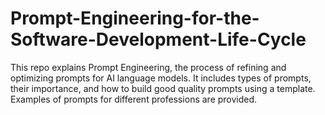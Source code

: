# Prompt-Engineering-for-the-Software-Development-Life-Cycle
This repo explains Prompt Engineering, the process of refining and optimizing prompts for AI language models. It includes types of prompts, their importance, and how to build good quality prompts using a template. Examples of prompts for different professions are provided.
